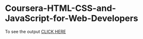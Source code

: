 # Coursera-HTML-CSS-and-JavaScript-for-Web-Developers
 To see the output [CLICK HERE](file:///C:/Users/totek/Downloads/Coursera-HTML-CSS-and-JavaScript-for-Web-Developers-main/Coursera-HTML-CSS-and-JavaScript-for-Web-Developers-main/index.html)
